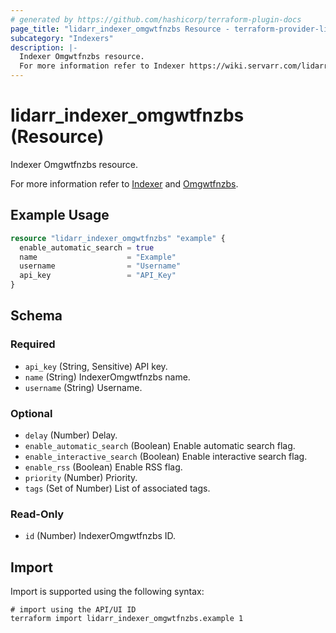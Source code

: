 ```yaml
---
# generated by https://github.com/hashicorp/terraform-plugin-docs
page_title: "lidarr_indexer_omgwtfnzbs Resource - terraform-provider-lidarr"
subcategory: "Indexers"
description: |-
  Indexer Omgwtfnzbs resource.
  For more information refer to Indexer https://wiki.servarr.com/lidarr/settings#indexers and Omgwtfnzbs https://wiki.servarr.com/lidarr/supported#omgwtfnzbs.
---
```


# lidarr_indexer_omgwtfnzbs (Resource)

<!-- subcategory:Indexers -->Indexer Omgwtfnzbs resource.
For more information refer to [Indexer](https://wiki.servarr.com/lidarr/settings#indexers) and [Omgwtfnzbs](https://wiki.servarr.com/lidarr/supported#omgwtfnzbs).

## Example Usage

```terraform
resource "lidarr_indexer_omgwtfnzbs" "example" {
  enable_automatic_search = true
  name                    = "Example"
  username                = "Username"
  api_key                 = "API_Key"
}
```

<!-- schema generated by tfplugindocs -->
## Schema

### Required

- `api_key` (String, Sensitive) API key.
- `name` (String) IndexerOmgwtfnzbs name.
- `username` (String) Username.

### Optional

- `delay` (Number) Delay.
- `enable_automatic_search` (Boolean) Enable automatic search flag.
- `enable_interactive_search` (Boolean) Enable interactive search flag.
- `enable_rss` (Boolean) Enable RSS flag.
- `priority` (Number) Priority.
- `tags` (Set of Number) List of associated tags.

### Read-Only

- `id` (Number) IndexerOmgwtfnzbs ID.

## Import

Import is supported using the following syntax:

```shell
# import using the API/UI ID
terraform import lidarr_indexer_omgwtfnzbs.example 1
```

